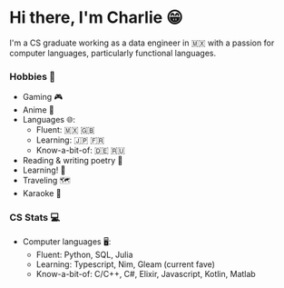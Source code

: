 # Hi there, I'm Charlie 😁

I'm a CS graduate working as a data engineer in 🇲🇽 with a passion for computer languages, particularly functional languages.

### Hobbies 🎨
- Gaming 🎮
- Anime 🌸
- Languages 🌐:
  - Fluent: 🇲🇽 🇬🇧
  - Learning: 🇯🇵 🇫🇷
  - Know-a-bit-of: 🇩🇪 🇷🇺
- Reading & writing poetry 📖
- Learning! 🧠
- Traveling 🗺️
- Karaoke 🎤

### CS Stats 💻
- Computer languages 🖥️:
  - Fluent: Python, SQL, Julia
  - Learning: Typescript, Nim, Gleam (current fave)
  - Know-a-bit-of: C/C++, C#, Elixir, Javascript, Kotlin, Matlab


<!--
**charlie-n01r/charlie-n01r** is a ✨ _special_ ✨ repository because its `README.md` (this file) appears on your GitHub profile.

Here are some ideas to get you started:

- 🔭 I’m currently working on ...
- 🌱 I’m currently learning ...
- 👯 I’m looking to collaborate on ...
- 🤔 I’m looking for help with ...
- 💬 Ask me about ...
- 📫 How to reach me: ...
- 😄 Pronouns: ...
- ⚡ Fun fact: ...
-->
